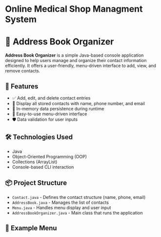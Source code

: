 # Online Medical Shop Managment System

# 📒 Address Book Organizer

**Address Book Organizer** is a simple Java-based console application designed to help users manage and organize their contact information efficiently. It offers a user-friendly, menu-driven interface to add, view, and remove contacts.

## 🚀 Features

- ✅ Add, edit, and delete contact entries
- 📜 Display all stored contacts with name, phone number, and email
- 💾 In-memory data persistence during runtime
- 🧭 Easy-to-use menu-driven interface
- 🛡️ Data validation for user inputs

## 🛠️ Technologies Used

- Java
- Object-Oriented Programming (OOP)
- Collections (ArrayList)
- Console-based CLI interaction

## 📦 Project Structure

- `Contact.java` - Defines the contact structure (name, phone, email)
- `AddressBook.java` - Manages the list of contacts
- `Menu.java` - Handles menu display and user input
- `AddressBookOrganizer.java` - Main class that runs the application

## 📸 Example Menu

